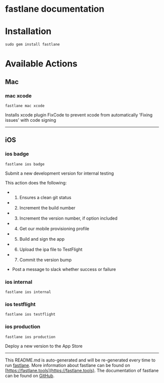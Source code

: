 fastlane documentation
================
# Installation
```
sudo gem install fastlane
```
# Available Actions
## Mac
### mac xcode
```
fastlane mac xcode
```
Installs xcode plugin FixCode to prevent xcode from automatically 'Fixing issues' with code signing

----

## iOS
### ios badge
```
fastlane ios badge
```
Submit a new development version for internal testing

This action does the following:



- 1) Ensures a clean git status

- 2) Increment the build number

- 3) Increment the version number, if option included

- 4) Get our mobile provisioning profile

- 5) Build and sign the app

- 6) Upload the ipa file to TestFlight

- 7) Commit the version bump

- Post a message to slack whether success or failure
### ios internal
```
fastlane ios internal
```

### ios testflight
```
fastlane ios testflight
```

### ios production
```
fastlane ios production
```
Deploy a new version to the App Store

----

This README.md is auto-generated and will be re-generated every time to run [fastlane](https://fastlane.tools).
More information about fastlane can be found on [https://fastlane.tools](https://fastlane.tools).
The documentation of fastlane can be found on [GitHub](https://github.com/fastlane/fastlane/tree/master/fastlane).
